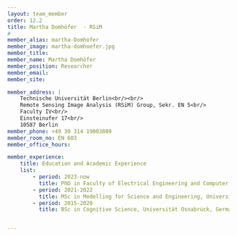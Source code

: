 ```yaml
---
layout: team_member
order: 12.2
title: Martha Domhöfer  - RSiM
#
member_alias: martha-Domhofer
member_image: martha-domhoefer.jpg
member_title:
member_name: Martha Domhöfer
member_position: Researcher
member_email: 
member_site:

member_address: |
    Technische Universität Berlin<br/><br/>
    Remote Sensing Image Analysis (RSiM) Group, Sekr. EN 5<br/>
    Faculty IV<br/>
    Einsteinufer 17<br/>
    10587 Berlin
member_phone: +49 30 314 19003809
member_room_no: EN 603
member_office_hours:

member_experience:
    title: Education and Academic Experience
    list:
        - period: 2023-now
          title: PhD in Faculty of Electrical Engineering and Computer Science, TU Berlin, Germany.
        - period: 2021-2022
          title: MSc in Modelling for Science and Engineering, Universitat Autònoma de Barcelona, Spain.
        - period: 2015-2020
          title: BSc in Cognitive Science, Universität Osnabrück, Germany.


---
```

